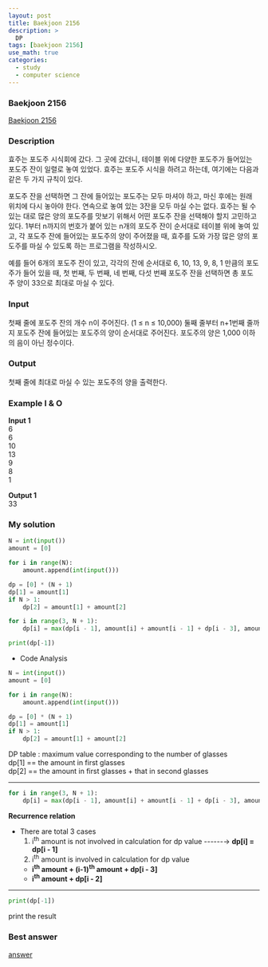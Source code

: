 ```yaml
---
layout: post
title: Baekjoon 2156
description: >
  DP
tags: [baekjoon 2156]
use_math: true
categories:
  - study
  - computer science
---
```

### Baekjoon 2156
[Baekjoon 2156](https://www.acmicpc.net/problem/2156)

### Description
효주는 포도주 시식회에 갔다. 그 곳에 갔더니, 테이블 위에 다양한 포도주가 들어있는 포도주 잔이 일렬로 놓여 있었다. 효주는 포도주 시식을 하려고 하는데, 여기에는 다음과 같은 두 가지 규칙이 있다.

포도주 잔을 선택하면 그 잔에 들어있는 포도주는 모두 마셔야 하고, 마신 후에는 원래 위치에 다시 놓아야 한다.
연속으로 놓여 있는 3잔을 모두 마실 수는 없다.
효주는 될 수 있는 대로 많은 양의 포도주를 맛보기 위해서 어떤 포도주 잔을 선택해야 할지 고민하고 있다. 1부터 n까지의 번호가 붙어 있는 n개의 포도주 잔이 순서대로 테이블 위에 놓여 있고, 각 포도주 잔에 들어있는 포도주의 양이 주어졌을 때, 효주를 도와 가장 많은 양의 포도주를 마실 수 있도록 하는 프로그램을 작성하시오.

예를 들어 6개의 포도주 잔이 있고, 각각의 잔에 순서대로 6, 10, 13, 9, 8, 1 만큼의 포도주가 들어 있을 때, 첫 번째, 두 번째, 네 번째, 다섯 번째 포도주 잔을 선택하면 총 포도주 양이 33으로 최대로 마실 수 있다.

### Input
첫째 줄에 포도주 잔의 개수 n이 주어진다. (1 ≤ n ≤ 10,000) 둘째 줄부터 n+1번째 줄까지 포도주 잔에 들어있는 포도주의 양이 순서대로 주어진다. 포도주의 양은 1,000 이하의 음이 아닌 정수이다.

### Output
첫째 줄에 최대로 마실 수 있는 포도주의 양을 출력한다.

### Example I & O
**Input 1** <br>
6 <br>
6 <br>
10 <br>
13 <br>
9 <br>
8 <br>
1 <br>

**Output 1**<br>
33<br>

### My solution
~~~python
N = int(input())
amount = [0]

for i in range(N):
    amount.append(int(input()))

dp = [0] * (N + 1)
dp[1] = amount[1]
if N > 1:
    dp[2] = amount[1] + amount[2]

for i in range(3, N + 1):
    dp[i] = max(dp[i - 1], amount[i] + amount[i - 1] + dp[i - 3], amount[i] + dp[i - 2])

print(dp[-1])
~~~

* Code Analysis<br>

~~~python
N = int(input())
amount = [0]

for i in range(N):
    amount.append(int(input()))

dp = [0] * (N + 1)
dp[1] = amount[1]
if N > 1:
    dp[2] = amount[1] + amount[2]
~~~
DP table : maximum value corresponding to the number of glasses<br>
dp[1] == the amount in first glasses<br>
dp[2] == the amount in first glasses + that in second glasses<br>

------
~~~python
for i in range(3, N + 1):
    dp[i] = max(dp[i - 1], amount[i] + amount[i - 1] + dp[i - 3], amount[i] + dp[i - 2])
~~~
**Recurrence relation**
  * There are total 3 cases
    1. i<sup>th</sup> amount is not involved in calculation for dp value ------→ **dp[i] = dp[i - 1]**<br>
    2. i<sup>th</sup> amount is involved in calculation for dp value
      * **i<sup>th</sup> amount + (i-1)<sup>th</sup> amount + dp[i - 3]**
      * **i<sup>th</sup> amount + dp[i - 2]**
------
~~~python
print(dp[-1])
~~~
print the result<br>

### Best answer
[answer](https://hongcoding.tistory.com/48)<br>
